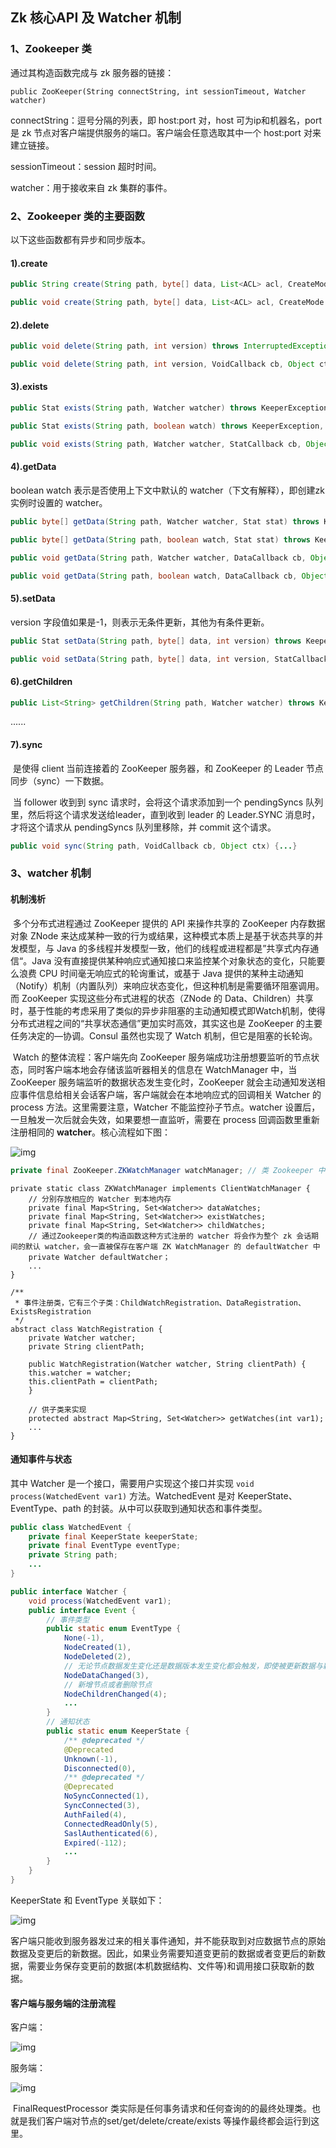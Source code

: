 ## Zk 核心API 及 Watcher 机制

### 1、Zookeeper 类

通过其构造函数完成与 zk 服务器的链接：

```
public ZooKeeper(String connectString, int sessionTimeout, Watcher watcher)
```

connectString：逗号分隔的列表，即 host:port 对，host 可为ip和机器名，port 是 zk 节点对客户端提供服务的端口。客户端会任意选取其中一个 host:port 对来建立链接。

sessionTimeout：session 超时时间。

watcher：用于接收来自 zk 集群的事件。

### 2、Zookeeper 类的主要函数

以下这些函数都有异步和同步版本。

#### 1).create

```java
public String create(String path, byte[] data, List<ACL> acl, CreateMode createMode) throws KeeperException, InterruptedException {...}
```

```java
public void create(String path, byte[] data, List<ACL> acl, CreateMode createMode, StringCallback cb, Object ctx) {...}
```

#### 2).delete

```java
public void delete(String path, int version) throws InterruptedException, KeeperException {...}
```

```java
public void delete(String path, int version, VoidCallback cb, Object ctx) {...}
```

#### 3).exists

```java
public Stat exists(String path, Watcher watcher) throws KeeperException, InterruptedException {...}
```

```java
public Stat exists(String path, boolean watch) throws KeeperException, InterruptedException {...}
```

```java
public void exists(String path, Watcher watcher, StatCallback cb, Object ctx) {...}
```

#### 4).getData

boolean watch 表示是否使用上下文中默认的 watcher（下文有解释），即创建zk实例时设置的 watcher。

```java
public byte[] getData(String path, Watcher watcher, Stat stat) throws KeeperException, InterruptedException {...}
```

```java
public byte[] getData(String path, boolean watch, Stat stat) throws KeeperException, InterruptedException {...}
```

```java
public void getData(String path, Watcher watcher, DataCallback cb, Object ctx) {...}
```

```java
public void getData(String path, boolean watch, DataCallback cb, Object ctx) {...}
```

#### 5).setData

version 字段值如果是-1，则表示无条件更新，其他为有条件更新。

```java
public Stat setData(String path, byte[] data, int version) throws KeeperException, InterruptedException {...}
```

```java
public void setData(String path, byte[] data, int version, StatCallback cb, Object ctx) {...}
```

#### 6).getChildren

```java
public List<String> getChildren(String path, Watcher watcher) throws KeeperException, InterruptedException {...}
```

 ......

#### 7).sync

​	是使得 client 当前连接着的 ZooKeeper 服务器，和 ZooKeeper 的 Leader 节点同步（sync）一下数据。

​	当 follower 收到到 sync 请求时，会将这个请求添加到一个 pendingSyncs 队列里，然后将这个请求发送给leader，直到收到 leader 的 Leader.SYNC 消息时，才将这个请求从 pendingSyncs 队列里移除，并 commit 这个请求。

```java
public void sync(String path, VoidCallback cb, Object ctx) {...}
```

### 3、watcher 机制

#### 机制浅析

​	多个分布式进程通过 ZooKeeper 提供的 API 来操作共享的 ZooKeeper 内存数据对象 ZNode 来达成某种一致的行为或结果，这种模式本质上是基于状态共享的并发模型，与 Java 的多线程并发模型一致，他们的线程或进程都是”共享式内存通信“。Java 没有直接提供某种响应式通知接口来监控某个对象状态的变化，只能要么浪费 CPU 时间毫无响应式的轮询重试，或基于 Java 提供的某种主动通知（Notify）机制（内置队列）来响应状态变化，但这种机制是需要循环阻塞调用。而 ZooKeeper 实现这些分布式进程的状态（ZNode 的 Data、Children）共享时，基于性能的考虑采用了类似的异步非阻塞的主动通知模式即Watch机制，使得分布式进程之间的“共享状态通信”更加实时高效，其实这也是 ZooKeeper 的主要任务决定的—协调。Consul 虽然也实现了 Watch 机制，但它是阻塞的长轮询。

​	Watch 的整体流程：客户端先向 ZooKeeper 服务端成功注册想要监听的节点状态，同时客户端本地会存储该监听器相关的信息在 WatchManager 中，当 ZooKeeper 服务端监听的数据状态发生变化时，ZooKeeper 就会主动通知发送相应事件信息给相关会话客户端，客户端就会在本地响应式的回调相关 Watcher 的 process 方法。这里需要注意，Watcher 不能监控孙子节点。watcher 设置后，一旦触发一次后就会失效，如果要想一直监听，需要在 process 回调函数里重新注册相同的 **watcher**。核心流程如下图：

![img](https://upload-images.jianshu.io/upload_images/7382796-ae10260074027ac3..png?imageMogr2/auto-orient/strip|imageView2/2/w/538/format/webp)

```java
private final ZooKeeper.ZKWatchManager watchManager; // 类 Zookeeper 中的常量
```

```
private static class ZKWatchManager implements ClientWatchManager {
    // 分别存放相应的 Watcher 到本地内存
    private final Map<String, Set<Watcher>> dataWatches; 
    private final Map<String, Set<Watcher>> existWatches;
    private final Map<String, Set<Watcher>> childWatches;
    // 通过Zookeeper类的构造函数这种方式注册的 watcher 将会作为整个 zk 会话期间的默认 watcher，会一直被保存在客户端 ZK WatchManager 的 defaultWatcher 中
    private Watcher defaultWatcher；
    ...
}
```

```
/**
 * 事件注册类，它有三个子类：ChildWatchRegistration、DataRegistration、ExistsRegistration
 */
abstract class WatchRegistration {
    private Watcher watcher;
    private String clientPath;

    public WatchRegistration(Watcher watcher, String clientPath) {
    this.watcher = watcher;
    this.clientPath = clientPath;
    }

    // 供子类来实现
    protected abstract Map<String, Set<Watcher>> getWatches(int var1);
    ...
}
```

#### 通知事件与状态

其中 Watcher 是一个接口，需要用户实现这个接口并实现 `void process(WatchedEvent var1)` 方法。WatchedEvent 是对 KeeperState、EventType、path 的封装。从中可以获取到通知状态和事件类型。

```java
public class WatchedEvent {
    private final KeeperState keeperState;
    private final EventType eventType;
    private String path;
    ...
}
```

```java
public interface Watcher {
    void process(WatchedEvent var1);
    public interface Event {
        // 事件类型
        public static enum EventType {
            None(-1),
            NodeCreated(1),
            NodeDeleted(2),
            // 无论节点数据发生变化还是数据版本发生变化都会触发，即使被更新数据与新数据一样，数据版本dataVersion都会发生变化
            NodeDataChanged(3), 
            // 新增节点或者删除节点
            NodeChildrenChanged(4);
			...
        }
        // 通知状态
        public static enum KeeperState {
            /** @deprecated */
            @Deprecated
            Unknown(-1),
            Disconnected(0),
            /** @deprecated */
            @Deprecated
            NoSyncConnected(1),
            SyncConnected(3),
            AuthFailed(4),
            ConnectedReadOnly(5),
            SaslAuthenticated(6),
            Expired(-112);
            ...
        }
    }
}
```

KeeperState 和 EventType 关联如下：

![img](https://upload-images.jianshu.io/upload_images/7382796-b14f9d7463268462..png?imageMogr2/auto-orient/strip|imageView2/2/w/1200/format/webp)

​	客户端只能收到服务器发过来的相关事件通知，并不能获取到对应数据节点的原始数据及变更后的新数据。因此，如果业务需要知道变更前的数据或者变更后的新数据，需要业务保存变更前的数据(本机数据结构、文件等)和调用接口获取新的数据。

#### 客户端与服务端的注册流程

客户端：

![img](https://upload-images.jianshu.io/upload_images/7382796-5a14cf299d9783c8..png?imageMogr2/auto-orient/strip|imageView2/2/w/1065/format/webp)

服务端：

![img](https://upload-images.jianshu.io/upload_images/7382796-5a14cf299d9783c8..png?imageMogr2/auto-orient/strip|imageView2/2/w/1065/format/webp)

​	FinalRequestProcessor 类实际是任何事务请求和任何查询的的最终处理类。也就是我们客户端对节点的set/get/delete/create/exists 等操作最终都会运行到这里。